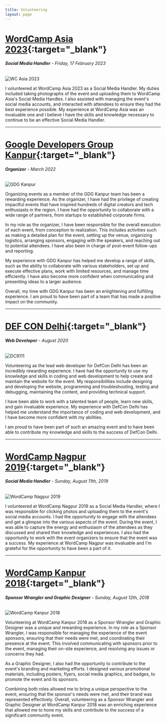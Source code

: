```yaml
---
title: Volunteering
layout: page
---
```


# [**WordCamp Asia 2023**](https://asia.wordcamp.org/2023/){:target="_blank"}
###### **Social Media Handler** - Friday, 17 February 2023
![WC Asia 2023](https://i.imgur.com/KfemXxf.png)

I volunteered at WordCamp Asia 2023 as a Social Media Handler. My duties included taking photographs of the event and uploading them to WordCamp Asia's Social Media Handles. I also assisted with managing the event's social media accounts, and interacted with attendees to ensure they had the best experience possible. My experience at WordCamp Asia was an invaluable one and I believe I have the skills and knowledge necessary to continue to be an effective Social Media Handler.

---

# [**Google Developers Group Kanpur**](https://gdg.community.dev/gdg-kanpur/){:target="_blank"}
###### **Organizer** - March 2022
![GDG Kanpur](https://i.imgur.com/mv47UYz.png)

Organizing events as a member of the GDG Kanpur team has been a rewarding experience. As the organizer, I have had the privilege of creating impactful events that have inspired hundreds of digital creators and tech enthusiasts in the region. I have had the opportunity to collaborate with a wide range of partners, from startups to established corporate firms. 


In my role as the organizer, I have been responsible for the overall execution of each event, from conception to realization. This includes activities such as making a detailed plan for the event, setting up the venue, organizing logistics, arranging sponsors, engaging with the speakers, and reaching out to potential attendees. I have also been in charge of post-event follow-ups and reporting. 


My experience with GDG Kanpur has helped me develop a range of skills, such as the ability to collaborate with various stakeholders, set up and execute effective plans, work with limited resources, and manage time efficiently. I have also become more confident when communicating and presenting ideas to a larger audience.


Overall, my time with GDG Kanpur has been an enlightening and fulfilling experience. I am proud to have been part of a team that has made a positive impact on the community.

---

# [**DEF CON Delhi**](https://defcon9111.org/){:target="_blank"}
###### **Web Developer** - August 2020
![DC9111](https://i.imgur.com/VEOcSv1.png)

Volunteering as the lead web developer for DefCon Delhi has been an incredibly rewarding experience. I have had the opportunity to use my knowledge and skills in coding and web development to help create and maintain the website for the event. My responsibilities include designing and developing the website, programming and troubleshooting, testing and debugging, maintaining the content, and providing technical support.

I have been able to work with a talented team of people, learn new skills, and gain invaluable experience. My experience with DefCon Delhi has helped me understand the importance of coding and web development, and I have become more confident with my abilities.

I am proud to have been part of such an amazing event and to have been able to contribute my knowledge and skills to the success of DefCon Delhi.

---

# [**WordCamp Nagpur 2019**](https://nagpur.wordcamp.org/2019/){:target="_blank"}
###### **Social Media Handler** - Sunday, August 11th, 2019
![WordCamp Nagpur 2019](https://i.imgur.com/f3w5YSj.png)

I volunteered at WordCamp Nagpur 2019 as a Social Media Handler, where I was responsible for clicking photos and uploading them to the event's social media accounts. I had the opportunity to engage with the attendees and get a glimpse into the various aspects of the event. During the event, I was able to capture the energy and enthusiasm of the attendees as they discussed and shared their knowledge and experiences. I also had the opportunity to work with the event organizers to ensure that the event was a success. My experience at WordCamp Nagpur was invaluable and I'm grateful for the opportunity to have been a part of it.

---
# [**WordCamp Kanpur 2018**](https://kanpur.wordcamp.org/2018/){:target="_blank"}
###### **Sponsor Wrangler and Graphic Designer** - Sunday, August 12th, 2018
![WordCamp Kanpur 2018](https://kanpur.wordcamp.org/2018/files/2018/06/WordCamp-Kanpur-2018.jpg)

Volunteering at WordCamp Kanpur 2018 as a Sponsor Wrangler and Graphic Designer was a unique and rewarding experience. In my role as a Sponsor Wrangler, I was responsible for managing the experience of the event sponsors, ensuring that their needs were met, and coordinating their presence at the event. This involved communicating with sponsors prior to the event, managing their on-site experience, and resolving any issues or concerns they had.

As a Graphic Designer, I also had the opportunity to contribute to the event's branding and marketing efforts. I designed various promotional materials, including posters, flyers, social media graphics, and badges, to promote the event and its sponsors.

Combining both roles allowed me to bring a unique perspective to the event, ensuring that the sponsor's needs were met, and their brand was represented effectively. Overall, volunteering as a Sponsor Wrangler and Graphic Designer at WordCamp Kanpur 2018 was an enriching experience that allowed me to hone my skills and contribute to the success of a significant community event.
